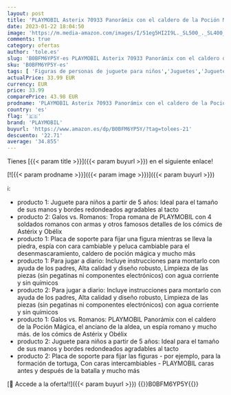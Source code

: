 ```yaml
---
layout: post
title: 'PLAYMOBIL Asterix 70933 Panorámix con el caldero de la Poción Mágica  Juguetes para niños a Partir de 5 años & Asterix 70934 Tropa Romana  Juguetes para niños a Partir de 5 años'
date: 2023-01-22 18:04:50
image: 'https://m.media-amazon.com/images/I/51eg5HI2I9L._SL500_._SL400_.jpg'
comments: true
category: ofertas
author: 'tole.es'
slug: 'B0BFM6YP5Y-es PLAYMOBIL Asterix 70933 Panorámix con el caldero de la...'
sku: 'B0BFM6YP5Y-es'
tags: [ 'Figuras de personas de juguete para niños','Juguetes','Juguetes y juegos','Muñecos y figuras','playmobil','🇪🇸', ]
actualPrice: 33.99 EUR
currency: EUR
price: 33.99
comparePrice: 43.98 EUR
prodname: 'PLAYMOBIL Asterix 70933 Panorámix con el caldero de la Poción Mágica  Juguetes para niños a Partir de 5 años & Asterix 70934 Tropa Romana  Juguetes para niños a Partir de 5 años'
country: 'es'
flag: '🇪🇸'
brand: 'PLAYMOBIL'
buyurl: 'https://www.amazon.es/dp/B0BFM6YP5Y/?tag=tolees-21'
descuento: '22.71'
average: '34.855'
---
```


Tienes [{{< param title >}}]({{< param buyurl >}}) en el siguiente enlace!

[![{{< param prodname >}}]({{< param image >}})]({{< param buyurl >}})

ℹ️:

- producto 1: Juguete para niños a partir de 5 años: Ideal para el tamaño de sus manos y bordes redondeados agradables al tacto
- producto 2: Galos vs. Romanos: Tropa romana de PLAYMOBIL con 4 soldados romanos con armas y otros famosos detalles de los cómics de Astérix y Obélix
- producto 1: Placa de soporte para fijar una figura mientras se lleva la piedra, espía con cara cambiable y peluca cambiable para el desenmascaramiento, caldero de poción mágica y mucho más
- producto 1: Para jugar a diario: Incluye instrucciones para montarlo con ayuda de los padres, Alta calidad y diseño robusto, Limpieza de las piezas (sin pegatinas ni componentes electrónicos) con agua corriente y sin químicos
- producto 2: Para jugar a diario: Incluye instrucciones para montarlo con ayuda de los padres, Alta calidad y diseño robusto, Limpieza de las piezas (sin pegatinas ni componentes electrónicos) con agua corriente y sin químicos
- producto 1: Galos vs. Romanos: PLAYMOBIL Panorámix con el caldero de la Poción Mágica, el anciano de la aldea, un espía romano y mucho más. de los cómics de Astérix y Obélix
- producto 2: Juguete para niños a partir de 5 años: Ideal para el tamaño de sus manos y bordes redondeados agradables al tacto
- producto 2: Placa de soporte para fijar las figuras - por ejemplo, para la formación de tortuga, Con caras intercambiables - PLAYMOBIL caras antes y después de la batalla y mucho más

[🛒 Accede a la oferta!!]({{< param buyurl >}})
{{<world>}}B0BFM6YP5Y{{</world>}}
